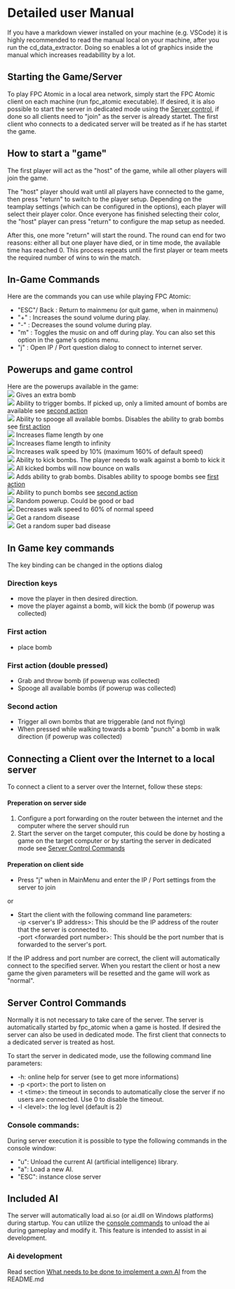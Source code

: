 # Detailed user Manual

If you have a markdown viewer installed on your machine (e.g. VSCode) it is highly recommended to read the manual local on your machine, after you run the cd_data_extractor. Doing so enables a lot of graphics inside the manual which increases readabillity by a lot.

## Starting the Game/Server

To play FPC Atomic in a local area network, simply start the FPC Atomic client on each machine (run fpc_atomic executable). If desired, it is also possible to start the server in dedicated mode using the [Server control](#Server-Control-commands), if done so all clients need to "join" as the server is already startet. The first client who connects to a dedicated server will be treated as if he has startet the game.

## How to start a "game"
The first player will act as the "host" of the game, while all other players will join the game.

The "host" player should wait until all players have connected to the game, then press "return" to switch to the player setup. Depending on the teamplay settings (which can be configured in the options), each player will select their player color. Once everyone has finished selecting their color, the "host" player can press "return" to configure the map setup as needed.

After this, one more "return" will start the round. The round can end for two reasons: either all but one player have died, or in time mode, the available time has reached 0. This process repeats until the first player or team meets the required number of wins to win the match.

## In-Game Commands
Here are the commands you can use while playing FPC Atomic:
- "ESC"/ Back : Return to mainmenu (or quit game, when in mainmenu)
- "+" : Increases the sound volume during play. 
- "-" : Decreases the sound volume during play.
- "m" : Toggles the music on and off during play. You can also set this option in the game's options menu.
- "j" : Open IP / Port question dialog to connect to internet server.
  
## Powerups and game control
Here are the powerups available in the game:  
![](data/res/powbomb.png) Gives an extra bomb  
![](data/res/powtrig.png) Ability to trigger bombs. If picked up, only a limited amount of bombs are available see [second action](#Second-action)  
![](data/res/powspoog.png) Ability to spooge all available bombs. Disables the ability to grab bombs see [first action](#first-action-double-pressed)  
![](data/res/powflame.png) Increases flame length by one  
![](data/res/powgold.png) Increases flame length to infinity  
![](data/res/powskate.png) Increases walk speed by 10% (maximum 160% of default speed)  
![](data/res/powkick.png) Ability to kick bombs. The player needs to walk against a bomb to kick it  
![](data/res/powjelly.png) All kicked bombs will now bounce on walls  
![](data/res/powgrab.png) Adds ability to grab bombs. Disables ability to spooge bombs see [first action](#first-action-double-pressed)  
![](data/res/powpunch.png) Ability to punch bombs see [second action](#Second-action)  
![](data/res/powrand.png) Random powerup. Could be good or bad  
![](data/res/powslow.png)  Decreases walk speed to 60% of normal speed   
![](data/res/powdisea.png) Get a random disease  
![](data/res/powebola.png) Get a random super bad disease  

## In Game key commands
The key binding can be changed in the options dialog

### Direction keys
- move the player in then desired direction.
- move the player against a bomb, will kick the bomb (if powerup was collected)

### First action
- place bomb
  
### First action (double pressed)
- Grab and throw bomb (if powerup was collected)
- Spooge all available bombs (if powerup was collected)
  
### Second action
- Trigger all own bombs that are triggerable (and not flying)
- When pressed while walking towards a bomb "punch" a bomb in walk direction (if powerup was collected)

## Connecting a Client over the Internet to a local server
To connect a client to a server over the Internet, follow these steps: 

#### Preperation on server side
1. Configure a port forwarding on the router between the internet and the computer where the server should run
2. Start the server on the target computer, this could be done by hosting a game on the target computer or by starting the server in dedicated mode see [Server Control Commands](#Server-Control-Commands) 

#### Preperation on client side

* Press "j" when in MainMenu and enter the IP / Port settings from the server to join 
 
or

* Start the client with the following command line parameters:<br>
 -ip \<server's IP address\>: This should be the IP address of the router that the server is connected to.<br>
 -port \<forwarded port number\>: This should be the port number that is forwarded to the server's port.
  
 If the IP address and port number are correct, the client will automatically connect to the specified server. When you restart the client or host a new game the given parameters will be resetted and the game will work as "normal".


## Server Control Commands
Normally it is not necessary to take care of the server. The server is automatically started by fpc_atomic when a game is hosted. If desired the server can also be used in dedicated mode. The first client that connects to a dedicated server is treated as host.

To start the server in dedicated mode, use the following command line parameters:
- -h: online help for server (see to get more informations)
- -p \<port\>: the port to listen on
- -t \<time\>: the timeout in seconds to automatically close the server if no users are connected. Use 0 to disable the timeout.
- -l \<level\>: the log level (default is 2)

### Console commands:
During server execution it is possible to type the following commands in the console window:
- "u": Unload the current AI (artificial intelligence) library.
- "a": Load a new AI.
- "ESC": instance close server

## Included AI
The server will automatically load ai.so (or ai.dll on Windows platforms) during startup. You can utilize the [console commands](#console-commands) to unload the ai during gameplay and modify it. This feature is intended to assist in ai development.

### Ai development
Read section [What needs to be done to implement a own AI](README.md#what-needs-to-be-done-to-implement-a-own-ai) from the README.md
